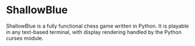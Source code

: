 # ShallowBlue

ShallowBlue is a fully functional chess game written in Python. It is playable in any text-based terminal, with display rendering handled by the Python curses module.
